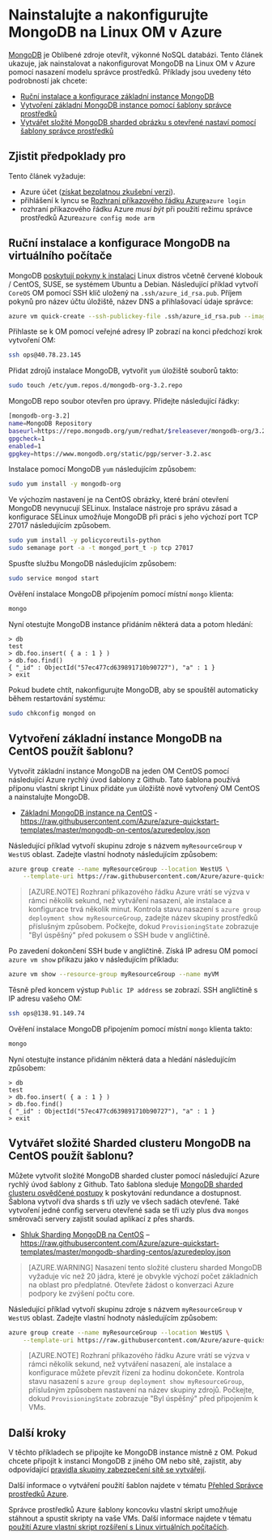 <properties
   pageTitle="Instalace MongoDB na Linux OM | Microsoft Azure"
   description="Zjistěte, jak nainstalovat a nakonfigurovat MongoDB na počítač virtuální Linux v Azure pomocí nasazení modelu správce prostředků."
   services="virtual-machines-linux"
   documentationCenter=""
   authors="iainfoulds"
   manager="timlt"
   editor=""/>

<tags
   ms.service="virtual-machines-linux"
   ms.devlang="na"
   ms.topic="article"
   ms.tgt_pltfrm="vm-linux"
   ms.workload="infrastructure"
   ms.date="09/29/2016"
   ms.author="iainfou"/>

# <a name="install-and-configure-mongodb-on-a-linux-vm-in-azure"></a>Nainstalujte a nakonfigurujte MongoDB na Linux OM v Azure
[MongoDB](http://www.mongodb.org) je Oblíbené zdroje otevřít, výkonné NoSQL databázi. Tento článek ukazuje, jak nainstalovat a nakonfigurovat MongoDB na Linux OM v Azure pomocí nasazení modelu správce prostředků. Příklady jsou uvedeny této podrobností jak chcete:

- [Ruční instalace a konfigurace základní instance MongoDB](#manually-install-and-configure-mongodb-on-a-vm)
- [Vytvoření základní MongoDB instance pomocí šablony správce prostředků](#create-basic-mongodb-instance-on-centos-using-a-template)
- [Vytvářet složité MongoDB sharded obrázku s otevřené nastaví pomocí šablony správce prostředků](#create-a-complex-mongodb-sharded-cluster-on-centos-using-a-template)


## <a name="prerequisites"></a>Zjistit předpoklady pro
Tento článek vyžaduje:

- Azure účet ([získat bezplatnou zkušební verzi](https://azure.microsoft.com/pricing/free-trial/)).
- přihlášení k lyncu se [Rozhraní příkazového řádku Azure](../xplat-cli-install.md)`azure login`
- rozhraní příkazového řádku Azure *musí být* při použití režimu správce prostředků Azure`azure config mode arm`


## <a name="manually-install-and-configure-mongodb-on-a-vm"></a>Ruční instalace a konfigurace MongoDB na virtuálního počítače
MongoDB [poskytují pokyny k instalaci](https://docs.mongodb.com/manual/administration/install-on-linux/) Linux distros včetně červené klobouk / CentOS, SUSE, se systémem Ubuntu a Debian. Následující příklad vytvoří `CoreOS` OM pomocí SSH klíč uložený na `.ssh/azure_id_rsa.pub`. Příjem pokynů pro název účtu úložiště, název DNS a přihlašovací údaje správce:

```bash
azure vm quick-create --ssh-publickey-file .ssh/azure_id_rsa.pub --image-urn CentOS
```

Přihlaste se k OM pomocí veřejné adresy IP zobrazí na konci předchozí krok vytvoření OM:

```bash
ssh ops@40.78.23.145
```

Přidat zdrojů instalace MongoDB, vytvořit `yum` úložiště souborů takto:

```bash
sudo touch /etc/yum.repos.d/mongodb-org-3.2.repo
```

MongoDB repo soubor otevřen pro úpravy. Přidejte následující řádky:

```bash
[mongodb-org-3.2]
name=MongoDB Repository
baseurl=https://repo.mongodb.org/yum/redhat/$releasever/mongodb-org/3.2/x86_64/
gpgcheck=1
enabled=1
gpgkey=https://www.mongodb.org/static/pgp/server-3.2.asc
```

Instalace pomocí MongoDB `yum` následujícím způsobem:

```bash
sudo yum install -y mongodb-org
```

Ve výchozím nastavení je na CentOS obrázky, které brání otevření MongoDB nevynucují SELinux. Instalace nástroje pro správu zásad a konfigurace SELinux umožňuje MongoDB při práci s jeho výchozí port TCP 27017 následujícím způsobem. 

```bash
sudo yum install -y policycoreutils-python
sudo semanage port -a -t mongod_port_t -p tcp 27017
```

Spusťte službu MongoDB následujícím způsobem:

```bash
sudo service mongod start
```

Ověření instalace MongoDB připojením pomocí místní `mongo` klienta:

```bash
mongo
```

Nyní otestujte MongoDB instance přidáním některá data a potom hledání:

```
> db
test
> db.foo.insert( { a : 1 } )  
> db.foo.find()  
{ "_id" : ObjectId("57ec477cd639891710b90727"), "a" : 1 }
> exit
```

Pokud budete chtít, nakonfigurujte MongoDB, aby se spouštěl automaticky během restartování systému:

```bash
sudo chkconfig mongod on
```


## <a name="create-basic-mongodb-instance-on-centos-using-a-template"></a>Vytvoření základní instance MongoDB na CentOS použít šablonu?
Vytvořit základní instance MongoDB na jeden OM CentOS pomocí následující Azure rychlý úvod šablony z Github. Tato šablona používá příponu vlastní skript Linux přidáte `yum` úložiště nově vytvořený OM CentOS a nainstalujte MongoDB.

- [Základní MongoDB instance na CentOS](https://github.com/Azure/azure-quickstart-templates/tree/master/mongodb-on-centos) - https://raw.githubusercontent.com/Azure/azure-quickstart-templates/master/mongodb-on-centos/azuredeploy.json

Následující příklad vytvoří skupinu zdroje s názvem `myResourceGroup` v `WestUS` oblast. Zadejte vlastní hodnoty následujícím způsobem:

```bash
azure group create --name myResourceGroup --location WestUS \
    --template-uri https://raw.githubusercontent.com/Azure/azure-quickstart-templates/master/mongodb-on-centos/azuredeploy.json
```

> [AZURE.NOTE] Rozhraní příkazového řádku Azure vrátí se výzva v rámci několik sekund, než vytváření nasazení, ale instalace a konfigurace trvá několik minut. Kontrola stavu nasazení s `azure group deployment show myResourceGroup`, zadejte název skupiny prostředků příslušným způsobem. Počkejte, dokud `ProvisioningState` zobrazuje "Byl úspěšný" před pokusem o SSH bude v angličtině.

Po zavedení dokončení SSH bude v angličtině. Získá IP adresu OM pomocí `azure vm show` příkazu jako v následujícím příkladu:

```bash
azure vm show --resource-group myResourceGroup --name myVM
```

Těsně před koncem výstup `Public IP address` se zobrazí. SSH angličtině s IP adresu vašeho OM:

```bash
ssh ops@138.91.149.74
```

Ověření instalace MongoDB připojením pomocí místní `mongo` klienta takto:

```bash
mongo
```

Nyní otestujte instance přidáním některá data a hledání následujícím způsobem:

```
> db
test
> db.foo.insert( { a : 1 } )  
> db.foo.find()  
{ "_id" : ObjectId("57ec477cd639891710b90727"), "a" : 1 }
> exit
```


## <a name="create-a-complex-mongodb-sharded-cluster-on-centos-using-a-template"></a>Vytvářet složité Sharded clusteru MongoDB na CentOS použít šablonu?
Můžete vytvořit složité MongoDB sharded cluster pomocí následující Azure rychlý úvod šablony z Github. Tato šablona sleduje [MongoDB sharded clusteru osvědčené postupy](https://docs.mongodb.com/manual/core/sharded-cluster-components/) k poskytování redundance a dostupnost. Šablona vytvoří dva shards s tři uzly ve všech sadách otevřené. Také vytvoření jedné config serveru otevřené sada se tři uzly plus dva `mongos` směrovači servery zajistit soulad aplikací z přes shards.

- [Shluk Sharding MongoDB na CentOS](https://github.com/Azure/azure-quickstart-templates/tree/master/mongodb-sharding-centos) – https://raw.githubusercontent.com/Azure/azure-quickstart-templates/master/mongodb-sharding-centos/azuredeploy.json

> [AZURE.WARNING] Nasazení tento složité clusteru sharded MongoDB vyžaduje víc než 20 jádra, které je obvykle výchozí počet základních na oblast pro předplatné. Otevřete žádost o konverzaci Azure podpory ke zvýšení počtu core.

Následující příklad vytvoří skupinu zdroje s názvem `myResourceGroup` v `WestUS` oblast. Zadejte vlastní hodnoty následujícím způsobem:

```bash
azure group create --name myResourceGroup --location WestUS \
    --template-uri https://raw.githubusercontent.com/Azure/azure-quickstart-templates/master/mongodb-sharding-centos/azuredeploy.json
```

> [AZURE.NOTE] Rozhraní příkazového řádku Azure vrátí se výzva v rámci několik sekund, než vytváření nasazení, ale instalace a konfigurace můžete převzít řízení za hodinu dokončete. Kontrola stavu nasazení s `azure group deployment show myResourceGroup`, příslušným způsobem nastavení na název skupiny zdrojů. Počkejte, dokud `ProvisioningState` zobrazuje "Byl úspěšný" před připojením k VMs.


## <a name="next-steps"></a>Další kroky
V těchto příkladech se připojíte ke MongoDB instance místně z OM. Pokud chcete připojit k instanci MongoDB z jiného OM nebo sítě, zajistit, aby odpovídající [pravidla skupiny zabezpečení sítě se vytvářejí](virtual-machines-linux-nsg-quickstart.md).

Další informace o vytváření použití šablon najdete v tématu [Přehled Správce prostředků Azure](../azure-resource-manager/resource-group-overview.md).

Správce prostředků Azure šablony koncovku vlastní skript umožňuje stáhnout a spustit skripty na vaše VMs. Další informace najdete v tématu [použití Azure vlastní skript rozšíření s Linux virtuálních počítačích](virtual-machines-linux-extensions-customscript.md).